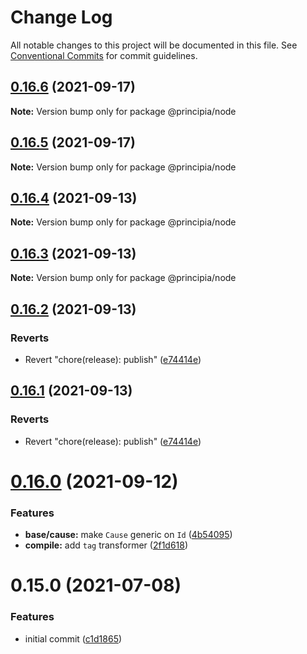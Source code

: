 # Change Log

All notable changes to this project will be documented in this file.
See [Conventional Commits](https://conventionalcommits.org) for commit guidelines.

## [0.16.6](https://github.com/0x706b/principia.ts/compare/@principia/node@0.16.5...@principia/node@0.16.6) (2021-09-17)

**Note:** Version bump only for package @principia/node





## [0.16.5](https://github.com/0x706b/principia.ts/compare/@principia/node@0.16.4...@principia/node@0.16.5) (2021-09-17)

**Note:** Version bump only for package @principia/node





## [0.16.4](https://github.com/0x706b/principia.ts/compare/@principia/node@0.16.3...@principia/node@0.16.4) (2021-09-13)

**Note:** Version bump only for package @principia/node





## [0.16.3](https://github.com/0x706b/principia.ts/compare/@principia/node@0.16.2...@principia/node@0.16.3) (2021-09-13)

**Note:** Version bump only for package @principia/node





## [0.16.2](https://github.com/0x706b/principia.ts/compare/@principia/node@0.16.1...@principia/node@0.16.2) (2021-09-13)


### Reverts

* Revert "chore(release): publish" ([e74414e](https://github.com/0x706b/principia.ts/commit/e74414effa51392092770ecd542b55608dbb1201))





## [0.16.1](https://github.com/0x706b/principia.ts/compare/@principia/node@0.16.1...@principia/node@0.16.1) (2021-09-13)


### Reverts

* Revert "chore(release): publish" ([e74414e](https://github.com/0x706b/principia.ts/commit/e74414effa51392092770ecd542b55608dbb1201))





# [0.16.0](https://github.com/0x706b/principia.ts/compare/@principia/node@0.15.0...@principia/node@0.16.0) (2021-09-12)


### Features

* **base/cause:** make `Cause` generic on `Id` ([4b54095](https://github.com/0x706b/principia.ts/commit/4b5409595ffb7554c64a2982124258f44f4104e2))
* **compile:** add `tag` transformer ([2f1d618](https://github.com/0x706b/principia.ts/commit/2f1d6186a69804b169d7dc2eb96346d612fd3582))





# 0.15.0 (2021-07-08)


### Features

* initial commit ([c1d1865](https://github.com/0x706b/principia.ts/commit/c1d1865d93b8c7762c4cdfa912360f467c0bae02))
